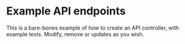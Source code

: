 # Example API endpoints

This is a bare-bones example of how to create an API controller, with example tests. Modify, remove or updates as
you wish.

